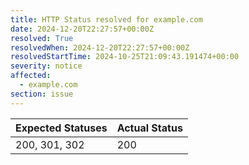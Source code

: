 ```yaml
---
title: HTTP Status resolved for example.com
date: 2024-12-20T22:27:57+00:00Z
resolved: True
resolvedWhen: 2024-12-20T22:27:57+00:00Z
resolvedStartTime: 2024-10-25T21:09:43.191474+00:00
severity: notice
affected:
  - example.com
section: issue
---
```


| Expected Statuses | Actual Status  |
|-------------------|----------------|
| 200, 301, 302 | 200 |

